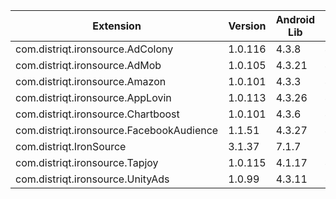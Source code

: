 
| Extension | Version | Android Lib | iOS Lib |
| --- | --- | --- | --- |
| com.distriqt.ironsource.AdColony | 1.0.116 | 4.3.8 | 4.3.10 |
| com.distriqt.ironsource.AdMob | 1.0.105 | 4.3.21 | 4.3.24 |
| com.distriqt.ironsource.Amazon | 1.0.101 | 4.3.3 | 4.3.5 |
| com.distriqt.ironsource.AppLovin | 1.0.113 | 4.3.26 | 4.3.26 |
| com.distriqt.ironsource.Chartboost | 1.0.101 | 4.3.6 | 4.3.7 |
| com.distriqt.ironsource.FacebookAudience | 1.1.51 | 4.3.27 | 4.3.26 |
| com.distriqt.IronSource | 3.1.37 | 7.1.7 | 7.1.7 |
| com.distriqt.ironsource.Tapjoy | 1.0.115 | 4.1.17 | 4.1.17 |
| com.distriqt.ironsource.UnityAds | 1.0.99 | 4.3.11 | 4.3.10 |
